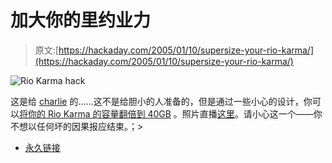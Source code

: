 # 加大你的里约业力

> 原文:[https://hackaday.com/2005/01/10/supersize-your-rio-karma/](https://hackaday.com/2005/01/10/supersize-your-rio-karma/)

![Rio Karma hack](../Images/5c73d65df104e2b1afc23c27fa9af838.png)

这是给 [charlie](http://hackaday.com/entry/1234000630026524/) 的……这不是给胆小的人准备的，但是通过一些小心的设计，你可以[将你的 Rio Karma 的容量翻倍到 40GB](http://www.playerblog.com/archives/000198.shtml) 。照片直播[这里](http://www.mindknob.com/hack/)。请小心这一个——你不想以任何坏的因果报应结束。；>

*   [永久链接](http://www.mindknob.com/hack/)